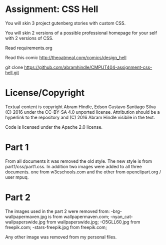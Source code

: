 Assignment: CSS Hell
====================

You will skin 3 project gutenberg stories with custom CSS.

You will skin 2 versions of a possible professional homepage for your
self with 2 versions of CSS.

Read requirements.org

Read this comic http://theoatmeal.com/comics/design_hell

git clone https://github.com/abramhindle/CMPUT404-assignment-css-hell.git

License/Copyright
=================

Textual content is copyright Abram Hindle, Edson Gustavo Santiago Silva (C) 2016 under the CC-BY-SA
4.0 unported license. Attribution should be a hyperlink to the
repository and (C) 2016 Abram Hindle visibile in the text.

Code is licensed under the Apache 2.0 license.

Part 1 
======

From all documents it was removed the old style. The new style is from part1/css/part1.css. In addition two images were added to all three documents. one from w3cschools.com and the other from openclipart.org / user mpuq.

Part 2
======

The images used in the part 2 were removed from:
-brg-wallpapermaven.jpg is from wallpapermaven.com;
-nyan_cat-wallpaperswide.jpg from wallpaperswide.jpg;
-O5GLL60.jpg from freepik.com;
-stars-freepik.jpg from freepik.com;

Any other image was removed from my personal files.

